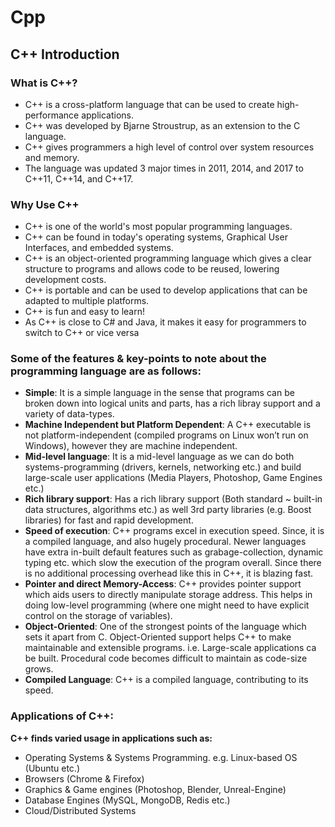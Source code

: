 # Cpp
## C++ Introduction
### What is C++?
- C++ is a cross-platform language that can be used to create high-performance applications.
- C++ was developed by Bjarne Stroustrup, as an extension to the C language.
- C++ gives programmers a high level of control over system resources and memory.
- The language was updated 3 major times in 2011, 2014, and 2017 to C++11, C++14, and C++17.

### Why Use C++
- C++ is one of the world's most popular programming languages.
- C++ can be found in today's operating systems, Graphical User Interfaces, and embedded systems.
- C++ is an object-oriented programming language which gives a clear structure to programs and allows code to be reused, lowering development costs.
- C++ is portable and can be used to develop applications that can be adapted to multiple platforms.
- C++ is fun and easy to learn!
- As C++ is close to C# and Java, it makes it easy for programmers to switch to C++ or vice versa

### Some of the features & key-points to note about the programming language are as follows:
- **Simple**: It is a simple language in the sense that programs can be broken down into logical units and parts, has a rich libray support and a variety of data-types.
- **Machine Independent but Platform Dependent**: A C++ executable is not platform-independent (compiled programs on Linux won’t run on Windows), however they are machine independent.
- **Mid-level language**: It is a mid-level language as we can do both systems-programming (drivers, kernels, networking etc.) and build large-scale user applications (Media Players, Photoshop, Game Engines etc.)
- **Rich library support**: Has a rich library support (Both standard ~ built-in data structures, algorithms etc.) as well 3rd party libraries (e.g. Boost libraries) for fast and rapid development.
- **Speed of execution**: C++ programs excel in execution speed. Since, it is a compiled language, and also hugely procedural. Newer languages have extra in-built default features such as grabage-collection, dynamic typing etc. which slow the execution of the program overall. Since there is no additional processing overhead like this in C++, it is blazing fast.
- **Pointer and direct Memory-Access**: C++ provides pointer support which aids users to directly manipulate storage address. This helps in doing low-level programming (where one might need to have explicit control on the storage of variables).
- **Object-Oriented**: One of the strongest points of the language which sets it apart from C. Object-Oriented support helps C++ to make maintainable and extensible programs. i.e. Large-scale applications ca be built. Procedural code becomes difficult to maintain as code-size grows.
- **Compiled Language**: C++ is a compiled language, contributing to its speed.

### Applications of C++:
**C++ finds varied usage in applications such as:**
- Operating Systems & Systems Programming. e.g. Linux-based OS (Ubuntu etc.)
- Browsers (Chrome & Firefox)
- Graphics & Game engines (Photoshop, Blender, Unreal-Engine)
- Database Engines (MySQL, MongoDB, Redis etc.)
- Cloud/Distributed Systems
